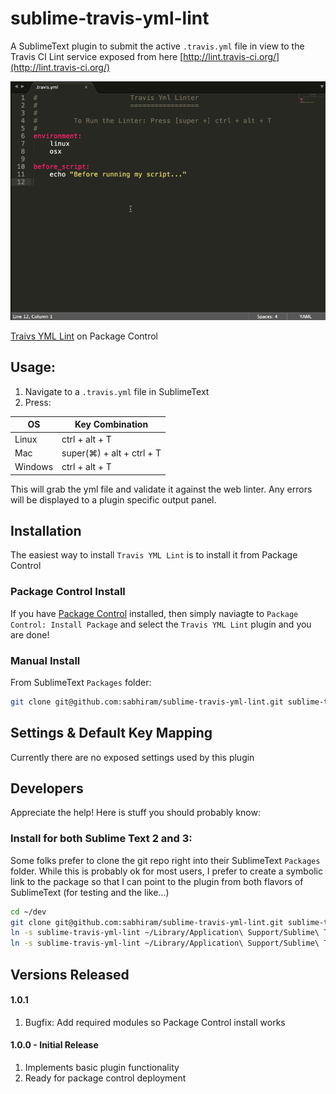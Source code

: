 # sublime-travis-yml-lint

A SublimeText plugin to submit the active `.travis.yml` file in view to the Travis CI Lint service exposed from here [http://lint.travis-ci.org/](http://lint.travis-ci.org/)

![](https://raw.githubusercontent.com/sabhiram/public-images/master/sublime-travis-yml-lint/sublime-travis-yml-lint.gif)

[Traivs YML Lint](https://packagecontrol.io/packages/Travis%20YML%20Lint) on Package Control

## Usage:

1. Navigate to a `.travis.yml` file in SublimeText
2. Press:

|    OS   | Key Combination           |
| ------- | ---------------           |
| Linux   | ctrl + alt + T            |
| Mac     | super(⌘) + alt + ctrl + T |
| Windows | ctrl + alt + T            |

This will grab the yml file and validate it against the web linter. Any errors will be displayed to a plugin specific output panel.

## Installation

The easiest way to install `Travis YML Lint` is to install it from Package Control

### Package Control Install

If you have [Package Control](https://sublime.wbond.net/installation) installed, then simply naviagte to `Package Control: Install Package` and select the `Travis YML Lint` plugin and you are done!

### Manual Install 

From SublimeText `Packages` folder:
```sh
git clone git@github.com:sabhiram/sublime-travis-yml-lint.git sublime-travis-yml-lint
```

## Settings & Default Key Mapping

Currently there are no exposed settings used by this plugin

## Developers

Appreciate the help! Here is stuff you should probably know:

### Install for both Sublime Text 2 and 3:

Some folks prefer to clone the git repo right into their SublimeText `Packages` folder. While this is probably ok for most users, I prefer to create a symbolic link to the package so that I can point to the plugin from both flavors of SublimeText (for testing and the like...)

```sh
cd ~/dev
git clone git@github.com:sabhiram/sublime-travis-yml-lint.git sublime-travis-yml-lint
ln -s sublime-travis-yml-lint ~/Library/Application\ Support/Sublime\ Text\ 2/Packages/sublime-travis-yml-lint
ln -s sublime-travis-yml-lint ~/Library/Application\ Support/Sublime\ Text\ 3/Packages/sublime-travis-yml-lint
```

## Versions Released

#### 1.0.1
1. Bugfix: Add required modules so Package Control install works

#### 1.0.0 - Initial Release

1. Implements basic plugin functionality
2. Ready for package control deployment
